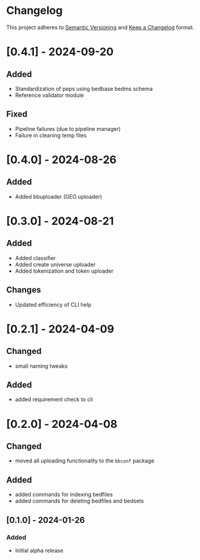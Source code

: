 # Changelog

This project adheres to [Semantic Versioning](https://semver.org/spec/v2.0.0.html) and [Keep a Changelog](https://keepachangelog.com/en/1.0.0/) format.

# [0.4.1] - 2024-09-20
## Added
- Standardization of peps using bedbase bedms schema
- Reference validator module

## Fixed
- Pipeline failures (due to pipeline manager)
- Failure in cleaning temp files


# [0.4.0] - 2024-08-26
## Added
- Added bbuploader (GEO uploader)

# [0.3.0] - 2024-08-21
## Added
- Added classifier
- Added create universe uploader
- Added tokenization and token uploader

## Changes
- Updated efficiency of CLI help


# [0.2.1] - 2024-04-09
## Changed
- small naming tweaks

## Added
- added requirement check to cli


# [0.2.0] - 2024-04-08
## Changed
- moved all uploading functionality to the `bbconf` package

## Added
- added commands for indexing bedfiles
- added commands for deleting bedfiles and bedsets


## [0.1.0] - 2024-01-26
### Added
- Initial alpha release